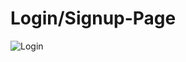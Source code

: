 # Login/Signup-Page

![Login](https://user-images.githubusercontent.com/120028205/221374270-56442715-4c6d-4b24-bb90-312f41ff7d88.png)
